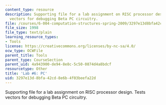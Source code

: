 ```yaml
---
content_type: resource
description: Supporting file for a lab assignment on RISC processor design. Tests
  vectors for debugging Beta PC circuitry.
file: /courses/6-004-computation-structures-spring-2009/3297e13d8bfa42cd8e6b4f03beefa22d_lab6pc.jsim
file_size: 1998
file_type: text/plain
learning_resource_types:
- Tools
license: https://creativecommons.org/licenses/by-nc-sa/4.0/
ocw_type: OCWFile
parent_title: Tools
parent_type: CourseSection
parent_uid: 4a943900-de94-8e8c-5c50-0874d4a8bdcf
resourcetype: Other
title: 'Lab #6: PC'
uid: 3297e13d-8bfa-42cd-8e6b-4f03beefa22d
---
```

Supporting file for a lab assignment on RISC processor design. Tests vectors for debugging Beta PC circuitry.